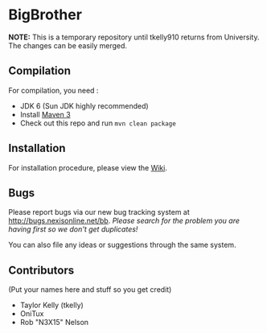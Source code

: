 BigBrother
===========

**NOTE:** This is a temporary repository until tkelly910 returns from University.  The changes can be easily merged.

Compilation
-----------

For compilation, you need :

* JDK 6 (Sun JDK highly recommended)
* Install [Maven 3](http://maven.apache.org/download.html)
* Check out this repo and run `mvn clean package`

Installation
------------

For installation procedure, please view the [Wiki](http://wiki.nexisonline.net/wiki/BigBrother:Main_Page).

Bugs
----

Please report bugs via our new bug tracking system at http://bugs.nexisonline.net/bb.  *Please search for the problem you are having first so we don't get duplicates!*

You can also file any ideas or suggestions through the same system.

Contributors
------------
(Put your names here and stuff so you get credit)

* Taylor Kelly (tkelly)
* OniTux
* Rob "N3X15" Nelson